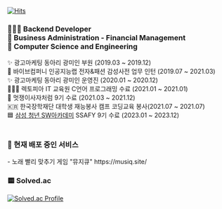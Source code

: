 [![Hits](https://hits.seeyoufarm.com/api/count/incr/badge.svg?url=https%3A%2F%2Fgithub.com%2Fghwhdthd&count_bg=%23FFDCDC&title_bg=%23FFB7B7&icon=&icon_color=%23E7E7E7&title=hits&edge_flat=false)](https://hits.seeyoufarm.com)
<h3>
🧑🏼‍💻 Backend Developer  <br>
🏫 Business Administration - Financial Management <br>
🏫 Computer Science and Engineering 
</h3>




✨ 광고마케팅 동아리 광미인 부원 (2019.03 ~ 2019.12) <br>
👔 바이브컴퍼니 인공지능랩 전자&패션 감성사전  업무 인턴 (2019.07 ~ 2021.03) <br>
✨ 광고마케팅 동아리 광미인 운영진 (2020.01 ~ 2020.12) <br>
🧑🏼‍💻 렉토피아 IT 교육원 C언어 프로그래밍 수료 (2021.01 ~ 2021.01)<br>
🦁 멋쟁이사자처럼 9기 수료 (2021.03 ~ 2021.12) <br>
🇰🇷 한국장학재단 대학생 재능봉사 캠프 코딩교육 봉사(2021.07 ~ 2021.07) <br>
🟦 [삼성 청년 SW아카데미](https://www.ssafy.com/ksp/jsp/swp/swpMain.jsp) SSAFY 9기 수료 (2023.01 ~ 2023.12)<br><br>
<h3>🐥 현재 배포 중인 서비스 </h3>
- 노래 빨리 맞추기 게임 "뮤지큐" https://musiq.site/

<br>
<h3>🟨 Solved.ac</h3>

[![Solved.ac Profile](http://mazassumnida.wtf/api/generate_badge?boj=ghwhdthd)](https://solved.ac/ghwhdthd)
<!--
[![Solved.ac Profile](https://github-readme-solvedac.hyp3rflow.vercel.app/api/?handle=ghwhdthd)](https://solved.ac/profile/ghwhdthd) 
-->
